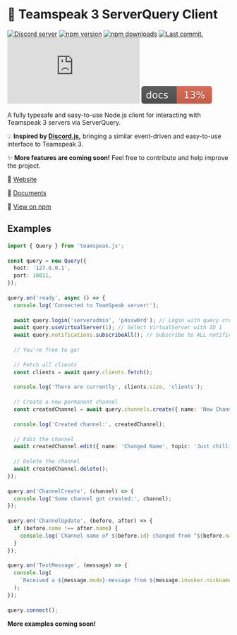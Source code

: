 # 🚀 Teamspeak 3 ServerQuery Client

[![Discord server](https://img.shields.io/discord/920801635649880064?color=5865F2&logo=discord&logoColor=white)](https://lix.qa/tjs-dc/)
[![npm version](https://img.shields.io/npm/v/teamspeak.js.svg?maxAge=3600)](https://www.npmjs.com/package/teamspeak.js)
[![npm downloads](https://img.shields.io/npm/dt/teamspeak.js.svg?maxAge=3600)](https://www.npmjs.com/package/teamspeak.js)
[![Last commit.](https://img.shields.io/github/last-commit/teamspeakjs/teamspeak.js.svg?logo=github&logoColor=ffffff)](https://github.com/teamspeakjs/teamspeak.js/commits/main)
[![GitHub stars](https://img.shields.io/github/stars/teamspeakjs/teamspeak.js?style=flat&color=5865F2&logo=github&logoColor=ffffff)](https://github.com/teamspeakjs/teamspeak.js/stargazers)
[![Docs coverage](https://raw.githubusercontent.com/teamspeakjs/docs/refs/heads/main/coverage.svg)](https://teamspeak.js.org/docs)

A fully typesafe and easy-to-use Node.js client for interacting with Teamspeak 3 servers via ServerQuery.

💡 **Inspired by [Discord.js](https://discord.js.org/),** bringing a similar event-driven and easy-to-use interface to Teamspeak 3.

✨ **More features are coming soon!** Feel free to contribute and help improve the project.

🔗 [Website](https://teamspeak.js.org)

🔗 [Documents](https://teamspeak.js.org/docs)

🔗 [View on npm](https://www.npmjs.com/package/teamspeak.js)

## Examples

```typescript
import { Query } from 'teamspeak.js';

const query = new Query({
  host: '127.0.0.1',
  port: 10011,
});

query.on('ready', async () => {
  console.log('Connected to TeamSpeak server!');

  await query.login('serveradmin', 'p4ssw0rd'); // Login with query credentials
  await query.useVirtualServer(1); // Select VirtualServer with ID 1
  await query.notifications.subscribeAll(); // Subscribe to ALL notifications (channelcreated, clientmoved, ...)

  // You're free to go!

  // Fetch all clients
  const clients = await query.clients.fetch();

  console.log('There are currently', clients.size, 'clients');

  // Create a new permanent channel
  const createdChannel = await query.channels.create({ name: 'New Channel', type: 'permanent' });

  console.log('Created channel:', createdChannel);

  // Edit the channel
  await createdChannel.edit({ name: 'Changed Name', topic: 'Just chilling' });

  // Delete the channel
  await createdChannel.delete();
});

query.on('ChannelCreate', (channel) => {
  console.log('Some channel got created:', channel);
});

query.on('ChannelUpdate', (before, after) => {
  if (before.name !== after.name) {
    console.log(`Channel name of ${before.id} changed from "${before.name}" to "${after.name}"`);
  }
});

query.on('TextMessage', (message) => {
  console.log(
    `Received a ${message.mode}-message from ${message.invoker.nickname || message.invoker.id || 'Unknown Client'}: ${message.content}`,
  );
});

query.connect();
```

**More examples coming soon!**
